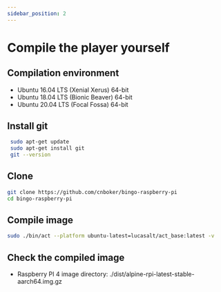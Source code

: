 ```yaml
---
sidebar_position: 2
---
```

# Compile the player yourself

## Compilation environment

* Ubuntu 16.04 LTS (Xenial Xerus) 64-bit
* Ubuntu 18.04 LTS (Bionic Beaver) 64-bit
* Ubuntu 20.04 LTS (Focal Fossa) 64-bit


## Install git

```bash
 sudo apt-get update
 sudo apt-get install git
 git --version
```

## Clone

```bash
git clone https://github.com/cnboker/bingo-raspberry-pi
cd bingo-raspberry-pi
```

## Compile image

``` bash
sudo ./bin/act --platform ubuntu-latest=lucasalt/act_base:latest -v
```

## Check the compiled image

* Raspberry PI 4 image directory:
 ./dist/alpine-rpi-latest-stable-aarch64.img.gz
